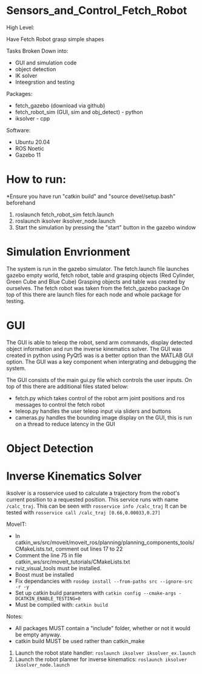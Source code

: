 # Sensors_and_Control_Fetch_Robot

High Level:

Have Fetch Robot grasp simple shapes

Tasks Broken Down into:

- GUI and simulation code
- object detection
- IK solver
- Inteegrstion and testing

Packages:

- fetch_gazebo (download via github)
- fetch_robot_sim (GUI, sim and obj_detect) - python
- iksolver - cpp

Software:

- Ubuntu 20.04
- ROS Noetic
- Gazebo 11

# How to run:
*Ensure you have run "catkin build" and "source devel/setup.bash" beforehand
1. roslaunch fetch_robot_sim fetch.launch
2. roslaunch iksolver iksolver_node.launch
3. Start the simulation by pressing the "start" button in the gazebo window

# Simulation Envrionment

The system is run in the gazebo simulator.
The fetch.launch file launches gazebo empty world, fetch robot, table and grasping objects (Red Cylinder, Green Cube and Blue Cube)
Grasping objects and table was created by ourselves.
The fetch robot was taken from the fetch_gazebo package
On top of this there are launch files for each node and whole package for testing.

# GUI

The GUI is able to teleop the robot, send arm commands, display detected object information and run the inverse kinematics solver.
The GUI was created in python using PyQt5 was is a better option than the MATLAB GUI option.
The GUI was a key component when intergrating and debugging the system.

The GUI consists of the main gui.py file which controls the user inputs.
On top of this there are additional files stated below:
- fetch.py which takes control of the robot arm joint positions and ros messages to control the fetch robot
- teleop.py handles the user teleop input via sliders and buttons
- cameras.py handles the bounding image display on the GUI, this is run on a thread to reduce latency in the GUI

# Object Detection


# Inverse Kinematics Solver

iksolver is a rosservice used to calculate a trajectory from the robot's current position to a requested position.
This service runs with name ``/calc_traj``. This can be seen with ``rosservice info /calc_traj``
It can be tested with ``rosservice call /calc_traj [0.66,0.00033,0.27]``

MoveIT:
- In catkin_ws/src/moveit/moveit_ros/planning/planning_components_tools/CMakeLists.txt, comment out lines 17 to 22
- Comment the line 75 in file catkin_ws/src/moveit_tutorials/CMakeLists.txt
- rviz_visual_tools must be installed.
- Boost must be installed
- Fix dependancies with ``rosdep install --from-paths src --ignore-src -r -y``
- Set up catkin build parameters with ``catkin config --cmake-args -DCATKIN_ENABLE_TESTING=0``
- Must be compiled with: ``catkin build``

Notes:
- All packages MUST contain a "include" folder, whether or not it would be empty anyway.
- catkin build MUST be used rather than catkin_make

1. Launch the robot state handler: ``roslaunch iksolver iksolver_ex.launch``
2. Launch the robot planner for inverse kinematics: ``roslaunch iksolver iksolver_node.launch``

